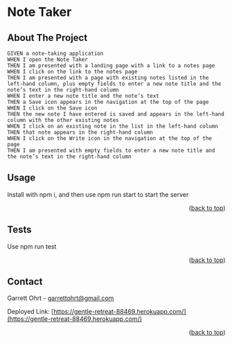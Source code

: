 # Note Taker

<!-- ABOUT THE PROJECT -->
## About The Project
```
GIVEN a note-taking application
WHEN I open the Note Taker
THEN I am presented with a landing page with a link to a notes page
WHEN I click on the link to the notes page
THEN I am presented with a page with existing notes listed in the left-hand column, plus empty fields to enter a new note title and the note’s text in the right-hand column
WHEN I enter a new note title and the note’s text
THEN a Save icon appears in the navigation at the top of the page
WHEN I click on the Save icon
THEN the new note I have entered is saved and appears in the left-hand column with the other existing notes
WHEN I click on an existing note in the list in the left-hand column
THEN that note appears in the right-hand column
WHEN I click on the Write icon in the navigation at the top of the page
THEN I am presented with empty fields to enter a new note title and the note’s text in the right-hand column
```


<!-- USAGE EXAMPLES -->
## Usage

Install with npm i, and then use npm run start to start the server



<p align="right">(<a href="#readme-top">back to top</a>)</p>

<!-- TEST -->
## Tests

Use npm run test



<p align="right">(<a href="#readme-top">back to top</a>)</p>


<!-- CONTACT -->
## Contact

Garrett Ohrt - garrettohrt@gmail.com

Deployed Link: [https://gentle-retreat-88469.herokuapp.com/](https://gentle-retreat-88469.herokuapp.com/)

<p align="right">(<a href="#readme-top">back to top</a>)</p>